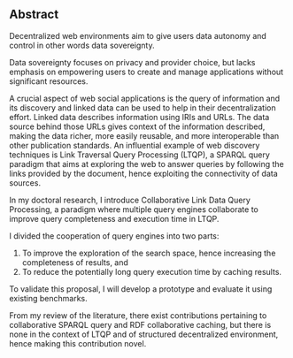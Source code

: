 ## Abstract
<!-- Context -->
Decentralized web environments aim to give users data autonomy and control in other words data sovereignty.
<!-- Need -->
Data sovereignty focuses on privacy and provider choice, but lacks emphasis on empowering users to create and manage applications without significant resources.
<!-- Task -->
A crucial aspect of web social applications is the query of information and its discovery and linked data can be used to help in
their decentralization effort.
Linked data describes information using IRIs and URLs.
The data source behind those URLs gives context of the information described, making the data richer, 
more easily reusable, and more interoperable than other publication standards.
An influential example of web discovery techniques is Link Traversal Query Processing (LTQP),
a SPARQL query paradigm that aims at exploring the web to answer queries by following the links provided by the document,
hence exploiting the connectivity of data sources.
<!-- Object -->
In my doctoral research, I introduce Collaborative Link Data Query Processing, a paradigm where multiple query engines collaborate to improve query completeness and execution time in LTQP.
<!-- Findings -->
I divided the cooperation of query engines into two parts:
1) To improve the exploration of the search space, hence increasing the completeness of results, and
2) To reduce the potentially long query execution time by caching results.
<!-- Conclusion -->
To validate this proposal, I will develop a prototype and evaluate it using existing benchmarks.
<!-- Perspectives -->
From my review of the literature, there exist contributions pertaining to collaborative SPARQL query and RDF collaborative caching,
but there is none in the context of LTQP and of structured decentralized environment, hence making this contribution novel.